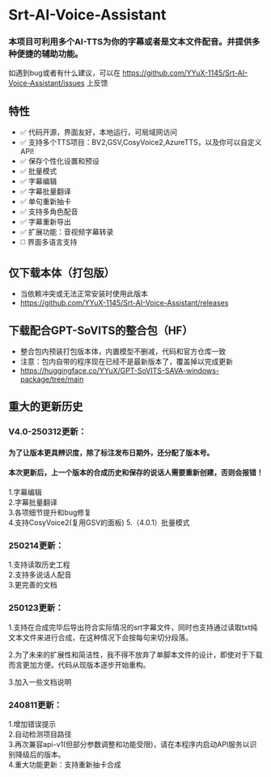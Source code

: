 # Srt-AI-Voice-Assistant
### 本项目可利用多个AI-TTS为你的字幕或者是文本文件配音。并提供多种便捷的辅助功能。

如遇到bug或者有什么建议，可以在 https://github.com/YYuX-1145/Srt-AI-Voice-Assistant/issues 上反馈  

## 特性
- ✅ 代码开源，界面友好，本地运行，可局域网访问
- ✅ 支持多个TTS项目：BV2,GSV,CosyVoice2,AzureTTS，以及你可以自定义API!
- ✅ 保存个性化设置和预设
- ✅ 批量模式
- ✅ 字幕编辑
- ✅ 字幕批量翻译
- ✅ 单句重新抽卡
- ✅ 支持多角色配音
- ✅ 字幕重新导出
- ✅ 扩展功能：音视频字幕转录
- ◻️ 界面多语言支持

## 仅下载本体（打包版）
* 当依赖冲突或无法正常安装时使用此版本
* https://github.com/YYuX-1145/Srt-AI-Voice-Assistant/releases

## 下载配合GPT-SoVITS的整合包（HF）
* 整合包内预装打包版本体，内置模型不删减，代码和官方仓库一致
* 注意：包内自带的程序现在已经不是最新版本了，覆盖掉以完成更新  
* https://huggingface.co/YYuX/GPT-SoVITS-SAVA-windows-package/tree/main

## 重大的更新历史

### V4.0-250312更新：<br>
#### 为了让版本更具辨识度，除了标注发布日期外，还分配了版本号。 
#### 本次更新后，上一个版本的合成历史和保存的说话人需要重新创建，否则会报错！   
1.字幕编辑  
2.字幕批量翻译  
3.各项细节提升和bug修复  
4.支持CosyVoice2(复用GSV的面板)
5.（4.0.1）批量模式

### 250214更新：<br>
1.支持读取历史工程  
2.支持多说话人配音  
3.更完善的文档  

### 250123更新：<br>
1.支持在合成完毕后导出符合实际情况的srt字幕文件，同时也支持通过读取txt纯文本文件来进行合成，在这种情况下会按每句来切分段落。  

2.为了未来的扩展性和简洁性，我不得不放弃了单脚本文件的设计，即使对于下载而言更加方便。代码从现版本逐步开始重构。

3.加入一些文档说明

### 240811更新：<br>
1.增加错误提示  
2.自动检测项目路径  
3.再次兼容api-v1(但部分参数调整和功能受限)，请在本程序内启动API服务以识别降级后的版本。  
4.重大功能更新：支持重新抽卡合成  
